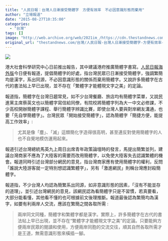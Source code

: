 ```yaml
---
title: "人民日報：台灣人日漸接受簡體字　方便有效率　不必因意識形態而棄用"
author: "立場報道"
date: "2015-08-27T10:35:00"
categories:
  - "台灣"
tags: []
image: "http://web.archive.org/web/2021im_/https://cdn.thestandnews.com/media/photos/cache/chinese-02_TF3jV_1200x0.png"
original_url: "thestandnews.com/台灣/人民日報-台灣人日漸接受簡體字-方便有效率-不必因意識形態而棄用"
---
```

![](http://web.archive.org/web/2021im_/https://cdn.thestandnews.com/media/photos/cache/chinese-02_TF3jV_1200x0.png)

港大社會科學研究中心日前推出報告，其中建議港府推廣簡體字書寫。[人民日報海外版](http://web.archive.org/web/20210629054213/http://ln.people.com.cn/n/2015/0827/c340418-26138872.html)今日便有報道，提倡簡體字的好處，指台灣民眾已日漸接受簡體字，強調繁簡均是漢字，系出同源，不必因意識形態的關係而棄用簡體字。又說許多簡體字在古代的書法帖上早已出現，並不存在「繁體字才能體現文字之美」的定論。

報道指，簡體字在台灣日趨常見，如不少台灣餐廳、旅店均有簡體字菜單，又說民進黨主席蔡英文也以簡體字寫信給同僚，有院校將簡體字列為大一中文必修課，不少高校開辦簡體字課程、舉行簡體字辨識比賽，即使台灣人要與對岸網友溝通，也要「先自學簡體字」。台灣民眾「開始接受簡體字」，認為簡體字「簡捷方便，能提高工作效率」:

> 尤其是像「塵」、「滅」這類簡化字造得很高明，甚至連反對使用簡體字的人也不自覺地模仿運用起來。

報道引述台灣總統馬英九上周日出席青年政策論壇時的發言，馬提出簡繁並列，建議台灣商家不應為了大陸客的需要而改用簡體字，以免使大陸客失去認識繁體的機會。報道同時引述台灣部分網民的意見，指台灣商家應有使用簡體字的權利，反問「誰說大陸游客就一定特別想認識繁體字」，另有「激進網民」則稱台灣應封殺簡體字。

報道指，不少台灣人均認為簡繁系出同源，如非意識形態的因素，「沒有不能並存的道理」，並引述台灣網民的意見，該網民認為看簡體字只是不習慣，若真要看，大部分能看懂，其他看不懂的也可根據前文後理推斷。報道最後認為繁簡均為漢字，如要有利兩岸人交流，應該在繁簡之間各取所需 :

> 兩岸同文同種，簡體字和繁體字都是漢字。實際上，許多簡體字在古代的書法帖上早已出現，並不存在“繁體字才能體現文字之美”的定論。只要能夠方便兩岸民眾的閱讀和使用，方便兩岸同胞的交流交往，順其自然各取所需才是王道，無需意識形態來橫插一腳。